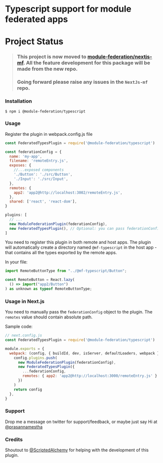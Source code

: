 # Typescript support for module federated apps

# Project Status

> ### This project is now moved to [module-federation/nextjs-mf](https://github.com/module-federation/nextjs-mf/tree/main/packages/typescript). All the feature development for this package will be made from the new repo.
> ### Going forward please raise any issues in the `NextJs-mf` repo.

### Installation
```
$ npm i @module-federation/typescript
```

### Usage
Register the plugin in webpack.config.js file
```javascript
const FederatedTypesPlugin = require('@module-federation/typescript')

const federationConfig = {
  name: 'my-app',
  filename: 'remoteEntry.js',
  exposes: {
    //...exposed components
    './Button': './src/Button',
    './Input': './src/Input',
  },
  remotes: {
    app2: 'app2@http://localhost:3002/remoteEntry.js',
  },
  shared: ['react', 'react-dom'],
}

plugins: [
  // ...
  new ModuleFederationPlugin(federationConfig),
  new FederatedTypesPlugin(), // Optional: you can pass federationConfig object here as well
]
```

You need to register this plugin in both remote and host apps. The plugin will automatically create a directory named `@mf-typescript` in the host app - that contains all the types exported by the remote apps.

In your file:
```javascript
import RemoteButtonType from "../@mf-typescript/Button";

const RemoteButton = React.lazy(
  () => import("app2/Button")
) as unknown as typeof RemoteButtonType;
```

### Usage in Next.js
You need to manually pass the `federationConfig` object to the plugin. The `remotes` value should contain absolute path.

Sample code:
```javascript
// next.config.js
const FederatedTypesPlugin = require('@module-federation/typescript')

module.exports = {
  webpack: (config, { buildId, dev, isServer, defaultLoaders, webpack }) => {
    config.plugins.push(
      new ModuleFederationPlugin(federationConfig),
      new FederatedTypesPlugin({
        ...federationConfig,
        remotes: { app2: 'app2@http://localhost:3000/remoteEntry.js' }
      })
    )
    return config
  },
}
```

### Support
Drop me a message on twitter for support/feedback, or maybe just say Hi at [@prasannamestha](https://twitter.com/prasannamestha)

### Credits
Shoutout to [@ScriptedAlchemy](https://twitter.com/ScriptedAlchemy) for helping with the development of this plugin.
